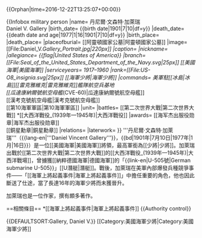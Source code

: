 {{Orphan|time=2016-12-22T13:25:07+00:00}}

{{Infobox military person
|name= 丹尼爾·文森特·加萊瑞<br />Daniel V. Gallery
|birth_date= {{birth date|1901|7|10|df=y}}
|death_date= {{death date and age|1977|1|16|1901|7|10|df=y}}
|birth_place=
|death_place=
|placeofburial= [[阿靈頓國家公墓|阿靈頓國家公墓]]
|image= [[File:Daniel_V._Gallery_Portrait.jpg|220px]]
|caption=
|nickname=
|allegiance= {{flag|United States of America}}
|branch= [[File:Seal_of_the_United_States_Department_of_the_Navy.svg|25px]] [[美國海軍|美國海軍]]
|serviceyears= 1917–1960
|rank=[[File:US-O8_insignia.svg|25px]] [[海軍少將|海軍少將]]
|commands= 美軍駐[[冰島|冰島]][[雷克雅維克|雷克雅維克]]艦隊航空兵基地<br/>[[瓜達康納爾號航空母艦_(CVE-60)|瓜達康納爾號航空母艦]]<br/>[[漢考克號航空母艦|漢考克號航空母艦]]<br/>[[第10海軍軍區|第10海軍軍區]]
|unit=
|battles= [[第二次世界大戰|第二次世界大戰]]
*[[大西洋戰役_(1939年—1945年)|大西洋戰役]]
|awards= [[海军杰出服役勋章|海军杰出服役勋章]]<br/>[[銅星勳章|銅星勳章]]
|relations=
|laterwork=
}}
'''丹尼爾·文森特·加萊瑞'''（{{lang-en|'''Daniel Vincent Gallery'''}}，{{bd|1901年|7月10日|1977年|1月|16日}}）是一位[[美國海軍|美國海軍]]將領，最高軍銜為[[少將|少將]]。加萊瑞出戰於[[第二次世界大戰|第二次世界大戰]]的[[大西洋戰役_(1939年—1945年)|大西洋戰場]]，曾擄獲[[納粹德國海軍|德國海軍]]的「{{link-en|U-505號|German submarine U-505}}」[[U潛艇|潛艇]]。戰後，加萊瑞在美軍內部爆發兵種競爭事件——「[[海軍上將起義事件|海軍上將起義事件]]」中擔任重要的角色，他也因此斷送了仕途，當了長達16年的海軍少將而未獲晉升。

加萊瑞也是一位作家，撰有頗多著作。

==相關條目==
*[[海軍上將起義事件|海軍上將起義事件]]
{{Authority control}}

{{DEFAULTSORT:Gallery, Daniel V.}}
[[Category:美國海軍少將|Category:美國海軍少將]]